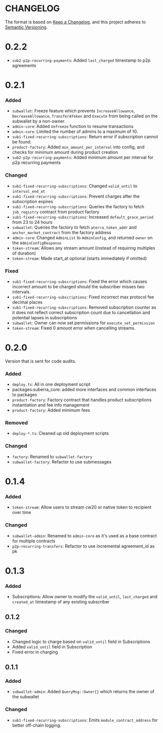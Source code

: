 # CHANGELOG

The format is based on [Keep a Changelog](https://keepachangelog.com/en/1.0.0/),
and this project adheres to
[Semantic Versioning](https://semver.org/spec/v2.0.0.html).

# 0.2.2
* `sub2-p2p-recurring-payments`: Added `last_charged` timestamp to p2p agreements


# 0.2.1

### Added
* `subwallet`: Freeze feature which prevents `IncreaseAllowance`, `DecreaseAllowance`, `TransferAToken` and `Execute`
  from being called on the subwallet by a non-owner.
* `admin-core`: Added `Unfreeze` function to resume transactions
* `admin-core`: Limited the number of admins to a maximum of 10. 
* `sub1-fixed-recurring-subscriptions`: Return error if subscription cannot be found.
* `product-factory`: Added `min_amount_per_interval` into config, and checks for minimum amount during product creation
* `sub2-p2p-recurring-payments`: Added minimum amount per interval for p2p recurring payments

### Changed
* `sub1-fixed-recurring-subscriptions`: Changed `valid_until` to `interval_end_at`
* `sub1-fixed-recurring-subscriptions`: Prevent charges after the subscription expires
* `sub1-fixed-recurring-subscriptions`: Queries the factory to fetch `job_registry` contract from product factory
* `sub1-fixed-recurring-subscriptions`: Increased `default_grace_period` from 23 to 24 hours
* `subwallet`: Queries the factory to fetch `aterra_token_addr` and `anchor_market_contract` from the factory address
* `admin-core`: Changed `AdminList` to `AdminConfig`, and returned `owner` on the `AdminConfigResponse`
* `token-stream`: Allows any stream amount (instead of requiring multiples of duration)
* `token-stream`: Made start_at optional (starts immediately if omitted)

### Fixed
* `sub1-fixed-recurring-subscriptions`: Fixed the error which causes incorrect amount to be charged should the subscriber misses two intervals.
* `sub1-fixed-recurring-subscriptions`: Fixed incorrect max protocol fee decimal places
* `sub1-fixed-recurring-subscriptions`: Removed subscription counter as it does not reflect correct subscription count due to cancellation and potential lapses in subscriptions
* `subwallet`: Owner can now set permissions for `execute_set_permission`
* `token-stream`: Fixed 0 amount error when cancelling streams. 

# 0.2.0

Version that is sent for code audits.

### Added
* `deploy.ts`: All in one deployment script
* packages:suberra_core: added more interfaces and common interfaces to packages
* `product-factory`: Factory contract that handles product subscriptions instantiation and fee info management
* `product-factory`: Added minimum fees
  
### Removed

* `deploy-*.ts`: Cleaned up old deployment scripts

### Changed

* `factory`: Renamed to `subwallet-factory`
* `subwallet-factory`: Refactor to use submessages

# 0.1.4

### Added

* `token-stream`: Allow users to stream cw20 or native token to recipient over time

### Changed

* `subwallet-admin`: Renamed to `admin-core` as it's used as a base contract for multiple contracts
* `p2p-recurring-transfers`: Refactor to use incremental agreement_id as pk


# 0.1.3

### Added
* Subscriptions: Allow owner to modify the `valid_until`, `last_charged` and `created_at` timestamp of any existing subscriber

## 0.1.2

### Changed

- Changed logic to charge based on `valid_until` field in Subscriptions
- Added `valid_until` field in Subscription
- Fixed error in charging

## 0.1.1

### Added

- `subwallet-admin`: Added `QueryMsg::Owner{}` which returns the owner of the subwallet

### Changed

- `sub1-fixed-recurring-subscriptions`: Emits `module_contract_address` for better off-chain logging.
